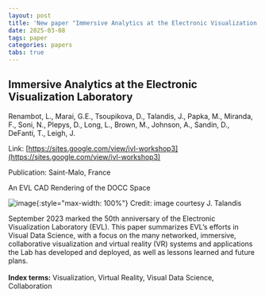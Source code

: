 ```yaml
---
layout: post
title: 'New paper "Immersive Analytics at the Electronic Visualization Laboratory"'
date: 2025-03-08
tags: paper
categories: papers
tabs: true
---
```


## Immersive Analytics at the Electronic Visualization Laboratory
Renambot, L., Marai, G.E., Tsoupikova, D., Talandis, J., Papka, M., Miranda, F., Soni, N., Plepys, D., Long, L., Brown, M., Johnson, A., Sandin, D., DeFanti, T., Leigh, J.

Link: [https://sites.google.com/view/ivl-workshop3](https://sites.google.com/view/ivl-workshop3)

Publication: Saint-Malo, France

An EVL CAD Rendering of the DOCC Space

![image](https://www.evl.uic.edu/output/originals/vr25-evl---ivl.png-srcw.jpg){:style="max-width: 100%"}
Credit: image courtesy J. Talandis

September 2023 marked the 50th anniversary of the Electronic Visualization Laboratory (EVL). This paper summarizes EVL&rsquo;s efforts in Visual Data Science, with a focus on the many networked, immersive, collaborative visualization and virtual reality (VR) systems and applications the Lab has developed and deployed, as
well as lessons learned and future plans.<br><br>
<strong>Index terms:</strong> Visualization, Virtual Reality, Visual Data Science, Collaboration